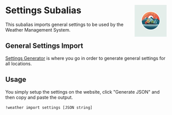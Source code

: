 <h1>Settings Subalias<img align="right" src="../../../Data/images/main.png" width="100px"></h1>

This subalias imports general settings to be used by the Weather Management System.

## General Settings Import
[Settings Generator](https://shadow-draconic-development.github.io/Weather-Management-System---Redux/index.html) is where you go in order to generate general settings for all locations.

## Usage
You simply setup the settings on the website, click "Generate JSON" and then copy and paste the output.

`!weather import settings [JSON string]`